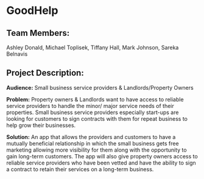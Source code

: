 # GoodHelp

## Team Members:

Ashley Donald, Michael Toplisek, Tiffany Hall, Mark Johnson, Sareka Belnavis

## Project Description:

**Audience:**
Small business service providers & Landlords/Property Owners

**Problem:**
Property owners & Landlords want to have access to reliable service providers to handle the minor/
major service needs of their properties. Small business service providers especially start-ups are
looking for customers to sign contracts with them for repeat business to help grow their businesses.

**Solution:**
An app that allows the providers and customers to have a mutually beneficial relationship in which
the small business gets free marketing allowing more visibility for them along with the opportunity to
gain long-term customers. The app will also give property owners access to reliable service
providers who have been vetted and have the ability to sign a contract to retain their services on a
long-term business.
